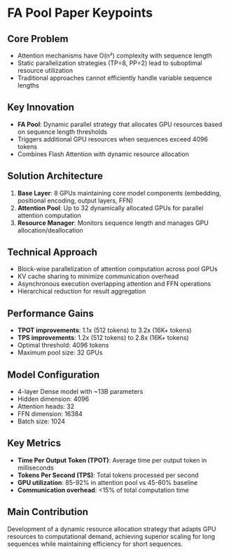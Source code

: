 # FA Pool Paper Keypoints

## Core Problem
- Attention mechanisms have O(n²) complexity with sequence length
- Static parallelization strategies (TP=8, PP=2) lead to suboptimal resource utilization
- Traditional approaches cannot efficiently handle variable sequence lengths

## Key Innovation
- **FA Pool**: Dynamic parallel strategy that allocates GPU resources based on sequence length thresholds
- Triggers additional GPU resources when sequences exceed 4096 tokens
- Combines Flash Attention with dynamic resource allocation

## Solution Architecture
1. **Base Layer**: 8 GPUs maintaining core model components (embedding, positional encoding, output layers, FFN)
2. **Attention Pool**: Up to 32 dynamically allocated GPUs for parallel attention computation
3. **Resource Manager**: Monitors sequence length and manages GPU allocation/deallocation

## Technical Approach
- Block-wise parallelization of attention computation across pool GPUs
- KV cache sharing to minimize communication overhead
- Asynchronous execution overlapping attention and FFN operations
- Hierarchical reduction for result aggregation

## Performance Gains
- **TPOT improvements**: 1.1x (512 tokens) to 3.2x (16K+ tokens)
- **TPS improvements**: 1.2x (512 tokens) to 2.8x (16K+ tokens)
- Optimal threshold: 4096 tokens
- Maximum pool size: 32 GPUs

## Model Configuration
- 4-layer Dense model with ~13B parameters
- Hidden dimension: 4096
- Attention heads: 32
- FFN dimension: 16384
- Batch size: 1024

## Key Metrics
- **Time Per Output Token (TPOT)**: Average time per output token in milliseconds
- **Tokens Per Second (TPS)**: Total tokens processed per second
- **GPU utilization**: 85-92% in attention pool vs 45-60% baseline
- **Communication overhead**: <15% of total computation time

## Main Contribution
Development of a dynamic resource allocation strategy that adapts GPU resources to computational demand, achieving superior scaling for long sequences while maintaining efficiency for short sequences.